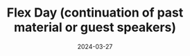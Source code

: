 ---
title: "Flex Day (continuation of past material or guest speakers)"
index: 10
date: 2024-03-27
assignment:
  text: "Materials in progress"
  due_date: 2024-04-10 12:00 PM
  submission_link: TBD
  files:
  - type: "colab"
    url: TBD
---